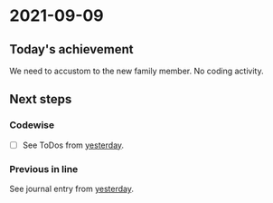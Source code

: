 # 2021-09-09

## Today's achievement

We need to accustom to the new family member. No coding activity.

## Next steps

### Codewise

- [ ] See ToDos from [yesterday][yesterday].

### Previous in line

See journal entry from [yesterday][yesterday].

[yesterday]: ./2021-09-08.md
